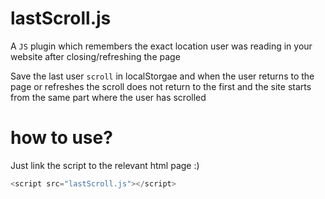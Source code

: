 # lastScroll.js
 A ```JS``` plugin which remembers the exact location user was reading in your website after closing/refreshing the page

Save the last user ```scroll``` in localStorgae and when the user returns to the page or refreshes the scroll does not return to the first and the site starts from the same part where the user has scrolled

# how to use?
Just link the script to the relevant html page :)
```js
<script src="lastScroll.js"></script>
```
